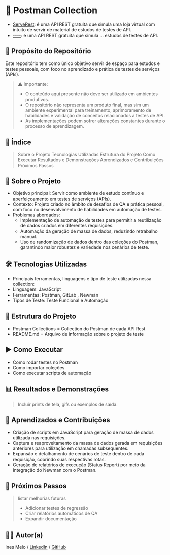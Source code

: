 # 📌 Postman Collection

 - <a href="https://serverest.dev/#/">ServeRest</a>: é uma API REST gratuita que simula uma loja virtual com intuito de servir de material de estudos de testes de API.
 - <a href="">----</a>: é uma API REST gratuita que simula ... estudos de testes de API.

## 🎯 Propósito do Repositório

Este repositório tem como único objetivo servir de espaço para estudos e testes pessoais, com foco no aprendizado e prática de testes de serviços (APIs).

> ⚠️ Importante:
> - O conteúdo aqui presente não deve ser utilizado em ambientes produtivos.   
> - O repositório não representa um produto final, mas sim um ambiente experimental para treinamento, aprimoramento de habilidades e validação de conceitos relacionados a testes de API.   
> - As implementações podem sofrer alterações constantes durante o processo de aprendizagem.   

## 📖 Índice

>Sobre o Projeto
Tecnologias Utilizadas
Estrutura do Projeto
Como Executar
Resultados e Demonstrações
Aprendizados e Contribuições
Próximos Passos 

## 📝 Sobre o Projeto

- Objetivo principal: Servir como ambiente de estudo contínuo e aperfeiçoamento em testes de serviços (APIs).  
- Contexto: Projeto criado no âmbito de desafios de QA e prática pessoal, com foco no desenvolvimento de habilidades em automação de testes.   
- Problemas abordados:   
  - Implementação de automação de testes para permitir a reutilização de dados criados em diferentes requisições.   
  - Automação da geração de massa de dados, reduzindo retrabalho manual.    
  - Uso de randomização de dados dentro das coleções do Postman, garantindo maior robustez e variedade nos cenários de teste.

## 🛠 Tecnologias Utilizadas

- Principais ferramentas, linguagens e tipo de teste utilizadas nessa collection:
- Linguagem: JavaScript
- Ferramentas: Postman, GitLab , Newman
- Tipos de Teste: Teste Funcional e Automação

## 📂 Estrutura do Projeto

- Postman Collections = Collection do Postman de cada API Rest  
- README.md = Arquivo de informação sobre o projeto de teste

## ▶️ Como Executar

- Como rodar testes no Postman
- Como importar coleções
- Como executar scripts de automação

## 📊 Resultados e Demonstrações

>Incluir prints de tela, gifs ou exemplos de saída.


## 🚀 Aprendizados e Contribuições

- Criação de scripts em JavaScript para geração de massa de dados utilizada nas requisições.   
- Captura e reaproveitamento da massa de dados gerada em requisições anteriores para utilização em chamadas subsequentes.   
- Expansão e detalhamento de cenários de teste dentro de cada requisição, cobrindo suas respectivas rotas.   
- Geração de relatórios de execução (Status Report) por meio da integração do Newman com o Postman.


## 📌 Próximos Passos

>listar melhorias futuras 
> - Adicionar testes de regressão
> - Criar relatórios automáticos de QA
> - Expandir documentação

## 👩‍💻 Autor(a)

Ines Melo   /   <a href="https://www.linkedin.com/in/in%C3%AAs-m-065b8681/">LinkedIn</a>   /   <a href="https://github.com/inessmelo">GitHub</a>
